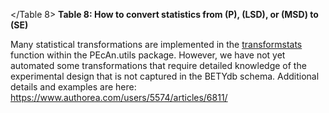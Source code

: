<a id="Table 8"></Table 8>
**Table 8: How to convert statistics from \(P\), \(LSD\), or \(MSD\) to \(SE\)**

Many statistical transformations are implemented in the [transformstats](https://github.com/PecanProject/pecan/blob/master/utils/R/transformstats.R) function within the PEcAn.utils package. However, we have not yet automated some transformations that require detailed knowledge of the experimental design that is not captured in the BETYdb schema. Additional details and examples are here: https://www.authorea.com/users/5574/articles/6811/
